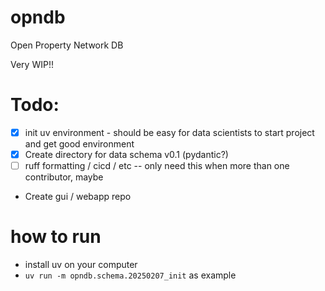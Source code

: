 # opndb
Open Property Network DB

Very WIP!!

# Todo:
- [x] init uv environment - should be easy for data scientists to start project and get good environment
- [x] Create directory for data schema v0.1 (pydantic?)
- [ ] ruff formatting / cicd / etc -- only need this when more than one contributor, maybe

- Create gui / webapp repo

# how to run
- install uv on your computer
- `uv run -m opndb.schema.20250207_init` as example
